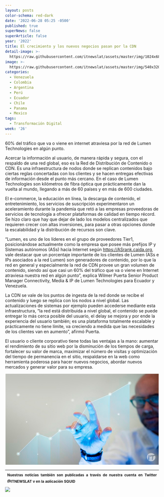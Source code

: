 ```yaml
---
layout: posts
color-schema: red-dark
date: '2022-06-28 05:25 -0500'
published: true
superNews: false
superArticle: false
year: '2022'
title: El crecimiento y los nuevos negocios pasan por la CDN
detail-image: >-
  https://raw.githubusercontent.com/itnewslat/assets/master/img/1024x680/analisis-de-data-g.jpg
image: >-
  https://raw.githubusercontent.com/itnewslat/assets/master/img/540x320/analisis-de-data-p.jpg
categories:
  - Venezuela
  - Colombia
  - Argentina
  - Perú
  - Ecuador
  - Chile
  - Panama
  - Mexico
tags:
  - Transformación Digital
week: '26'
---
```

60% del tráfico que va o viene en internet atraviesa por la red de Lumen Technologies en algún punto.

Acercar la información al usuario, de manera rápida y segura, con el respaldo de una red global, eso es la Red de Distribución de Contenido o CDN. Es una infraestructura de nodos donde se replican contenidos bajo ciertas reglas concertadas con los clientes y se hacen entregas efectivas de información desde el punto más cercano. En el caso de Lumen Technologies son kilómetros de fibra óptica que prácticamente dan la vuelta al mundo, llegando a más de 60 países y en más de 600 ciudades.
 
El e-commerce, la educación en línea, la descarga de contenido, el entretenimiento, los servicios de suscripción experimentaron un aceleramiento durante la pandemia que retó a las empresas proveedoras de servicios de tecnología a ofrecer plataformas de calidad en tiempo récord. Se hizo claro que hay que dejar de lado los modelos centralizados que requieren crecer con altas inversiones, para pasar a otras opciones donde la escalabilidad y la distribución de recursos son clave.
 
“Lumen, es uno de los líderes en el grupo de proveedores Tier1, posicionándose actualmente como la empresa que posee más prefijos IP y Sistemas autónomos (ASs) hacia Internet según https://ASrank.caida.org, vale destacar que un porcentaje importante de los clientes de Lumen (ASs e IPs asociados a la red Lumen) son generadores de contenido, por lo que la red en general y especialmente la red de CDN provee un gran volumen de contenido, siendo así que casi un 60% del tráfico que va o viene en Internet atraviesa nuestra red en algún punto”, explica Wilmer Puerta Senior Product Manager Connectivity, Media & IP de Lumen Technologies para Ecuador y Venezuela.
 
La CDN se vale de los puntos de ingesta de la red donde se recibe el contenido y luego se replica con los nodos a nivel global. Las actualizaciones de sistemas por ejemplo pueden accederse mediante esta infraestructura, “la red está distribuida a nivel global, el contenido se puede entregar lo más cerca posible del usuario, el delay se mejora y por ende la experiencia del usuario también; es una plataforma totalmente escalable y prácticamente no tiene límite, va creciendo a medida que las necesidades de los clientes van en aumento”, afirmó Puerta.
 
El usuario o cliente corporativo tiene todas las ventajas a la mano: aumentar el rendimiento de su sitio web por la disminución de los tiempos de carga, fortalecer su valor de marca, maximizar el número de visitas y optimización del tiempo de permanencia en el sitio, respaldarse en la web como herramienta poderosa para hacer nuevos negocios, abordar nuevos mercados y generar valor para su empresa.

![](https://raw.githubusercontent.com/itnewslat/assets/master/img/540x320/analisis-de-data-p.jpg)

<table style="height: 42px;" width="569">
<tbody>
<tr>
<td style="text-align: justify;"><sub><strong>Nuestras noticias también son publicadas a través de nuestra cuenta en Twitter <a href="https://twitter.com/itnewslat?lang=es">@ITNEWSLAT</a> y en la aplicación <a href="https://squidapp.co/en/">SQUID</a></strong></sub></td>
</tr>
</tbody>
</table>

<img src="https://tracker.metricool.com/c3po.jpg?hash=56f88a41e39ab42c063cc51676587a04"/>